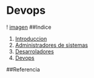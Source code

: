 # Devops

! [imagen](imagen.img.img)
##Indice
1. [Introduccion](intoducion.md)
2. [Administradores de sistemas](Administradores.md)
3. [Desarroladores](Desarolladores.md)
4. [Devops](devops.md)

##Referencia
